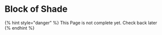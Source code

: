 # Block of Shade

{% hint style="danger" %}
This Page is not complete yet. Check back later
{% endhint %}

